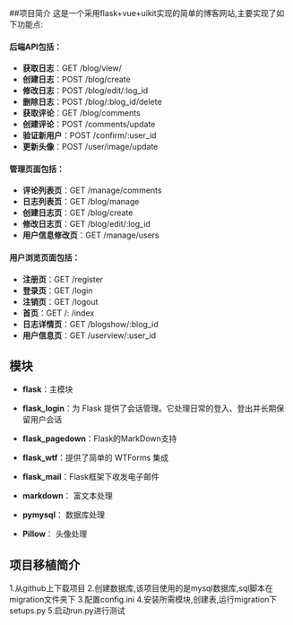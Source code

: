 ##项目简介
这是一个采用flask+vue+uikit实现的简单的博客网站,主要实现了如下功能点:
#### 后端API包括：
- **获取日志**：GET /blog/view/
- **创建日志**：POST /blog/create
- **修改日志**：POST /blog/edit/:log_id
- **删除日志**：POST /blog/:blog_id/delete
- **获取评论**：GET /blog/comments
- **创建评论**：POST /comments/update
- **验证新用户**：POST /confirm/:user_id
- **更新头像**：POST /user/image/update
#### 管理页面包括：
- **评论列表页**：GET /manage/comments
- **日志列表页**：GET /blog/manage
- **创建日志页**：GET /blog/create
- **修改日志页**：GET /blog/edit/:log_id
- **用户信息修改页**：GET /manage/users
#### 用户浏览页面包括：
- **注册页**：GET /register
- **登录页**：GET /login
- **注销页**：GET /logout
- **首页**：GET /: /index
- **日志详情页**：GET /blogshow/:blog_id
- **用户信息页**：GET /userview/:user_id

## 模块

- **flask**：主模块
- **flask_login**：为 Flask 提供了会话管理。它处理日常的登入、登出并长期保留用户会话
- **flask_pagedown**：Flask的MarkDown支持
- **flask_wtf**：提供了简单的 WTForms 集成
- **flask_mail**：Flask框架下收发电子邮件

- **markdown**： 富文本处理 
- **pymysql**： 数据库处理 
- **Pillow**： 头像处理

## 项目移植简介
1.从github上下载项目
2.创建数据库,该项目使用的是mysql数据库,sql脚本在migration文件夹下
3.配置config.ini
4.安装所需模块,创建表,运行migration下setups.py
5.启动run.py进行测试

